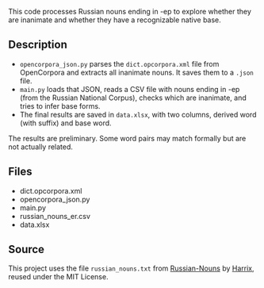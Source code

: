 This code processes Russian nouns ending in -ер to explore whether they are inanimate and whether they have a recognizable native base.

## Description

- `opencorpora_json.py` parses the `dict.opcorpora.xml` file from OpenCorpora and extracts all inanimate nouns. It saves them to a `.json` file.
- `main.py` loads that JSON, reads a CSV file with nouns ending in -ер (from the Russian National Corpus), checks which are inanimate, and tries to infer base forms.
- The final results are saved in `data.xlsx`, with two columns, derived word (with suffix) and base word.

The results are preliminary. Some word pairs may match formally but are not actually related.

## Files

- dict.opcorpora.xml
- opencorpora_json.py
- main.py
- russian_nouns_er.csv
- data.xlsx

## Source

This project uses the file `russian_nouns.txt` from [Russian-Nouns](https://github.com/Harrix/Russian-Nouns) by [Harrix](https://github.com/Harrix), reused under the MIT License.
